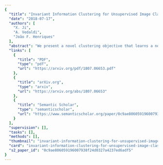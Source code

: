 ```yaml
---
{
  "title": "Invariant Information Clustering for Unsupervised Image Classification and Segmentation",
  "date": "2018-07-17",
  "authors": [
    "X. Ji",
    "A. Vedaldi",
    "João F. Henriques"
  ],
  "abstract": "We present a novel clustering objective that learns a neural network classifier from scratch, given only unlabelled data samples. The model discovers clusters that accurately match semantic classes, achieving state-of-the-art results in eight unsupervised clustering benchmarks spanning image classification and segmentation. These include STL10, an unsupervised variant of ImageNet, and CIFAR10, where we significantly beat the accuracy of our closest competitors by 6.6 and 9.5 absolute percentage points respectively. The method is not specialised to computer vision and operates on any paired dataset samples; in our experiments we use random transforms to obtain a pair from each image. The trained network directly outputs semantic labels, rather than high dimensional representations that need external processing to be usable for semantic clustering. The objective is simply to maximise mutual information between the class assignments of each pair. It is easy to implement and rigorously grounded in information theory, meaning we effortlessly avoid degenerate solutions that other clustering methods are susceptible to. In addition to the fully unsupervised mode, we also test two semi-supervised settings. The first achieves 88.8% accuracy on STL10 classification, setting a new global state-of-the-art over all existing methods (whether supervised, semi-supervised or unsupervised). The second shows robustness to 90% reductions in label coverage, of relevance to applications that wish to make use of small amounts of labels. github.com/xu-ji/IIC",
  "links": [
    {
      "title": "PDF",
      "type": "pdf",
      "url": "https://arxiv.org/pdf/1807.06653.pdf"
    },
    {
      "title": "arXiv.org",
      "type": "arxiv",
      "url": "https://arxiv.org/abs/1807.06653"
    },
    {
      "title": "Semantic Scholar",
      "type": "semanticscholar",
      "url": "https://www.semanticscholar.org/paper/0c9ae806059196007938f24d0327a4237ed6adf5"
    }
  ],
  "supervision": [],
  "tasks": [],
  "methods": [],
  "thumbnail": "invariant-information-clustering-for-unsupervised-image-classification-and-segmentation-thumb.jpg",
  "card": "invariant-information-clustering-for-unsupervised-image-classification-and-segmentation-card.jpg",
  "s2_paper_id": "0c9ae806059196007938f24d0327a4237ed6adf5"
}
---
```


